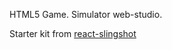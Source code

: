 HTML5 Game. Simulator web-studio.

Starter kit from [react-slingshot](https://github.com/coryhouse/react-slingshot)
